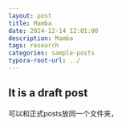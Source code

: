 ```yaml
---
layout: post
title: Mamba
date: 2024-12-14 12:01:00
description: Mamba
tags: research
categories: sample-posts
typora-root-url: ../
---
```


## It is a draft post

可以和正式posts放同一个文件夹，



